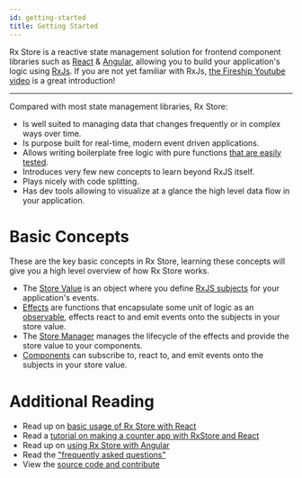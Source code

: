 ```yaml
---
id: getting-started
title: Getting Started
---
```


Rx Store is a reactive state management solution for frontend component libraries such as [React](../../react/installation.md) &amp; [Angular](../../angular/angular.md), allowing you to build your application's logic using [RxJs](https://rxjs.dev/). If you are not yet familiar with RxJs, [the Fireship Youtube video](https://www.youtube.com/watch?v=ewcoEYS85Co) is a great introduction!

---

Compared with most state management libraries, Rx Store:

- Is well suited to managing data that changes frequently or in complex ways over time.
- Is purpose built for real-time, modern event driven applications.
- Allows writing boilerplate free logic with pure functions [that are easily tested](https://rxjs.dev/guide/testing/marble-testing).
- Introduces very few new concepts to learn beyond RxJS itself.
- Plays nicely with code splitting.
- Has dev tools allowing to visualize at a glance the high level data flow in your application.

# Basic Concepts

These are the key basic concepts in Rx Store, learning these concepts will give you a high level overview of how Rx Store works.

- The [Store Value](../basic-concepts/store-value) is an object where you define [RxJS subjects](https://rxjs-dev.firebaseapp.com/guide/subject) for your application's events.
- [Effects](../basic-concepts/root-effect.md) are functions that encapsulate some unit of logic as an [observable](https://rxjs.dev/guide/observable), effects react to and emit events onto the subjects in your store value.
- The [Store Manager](../basic-concepts/manager.md) manages the lifecycle of the effects and provide the store value to your components.
- [Components](../basic-concepts/components.md) can subscribe to, react to, and emit events onto the subjects in your store value.

# Additional Reading

- Read up on [basic usage of Rx Store with React](../../react/react.md)
- Read a [tutorial on making a counter app with RxStore and React](../../react/guides/counter.md)
- Read up on [using Rx Store with Angular](../../angular/angular.md)
- Read the ["frequently asked questions"](../../faq.md)
- View the [source code and contribute](https://github.com/rx-store/rx-store)
